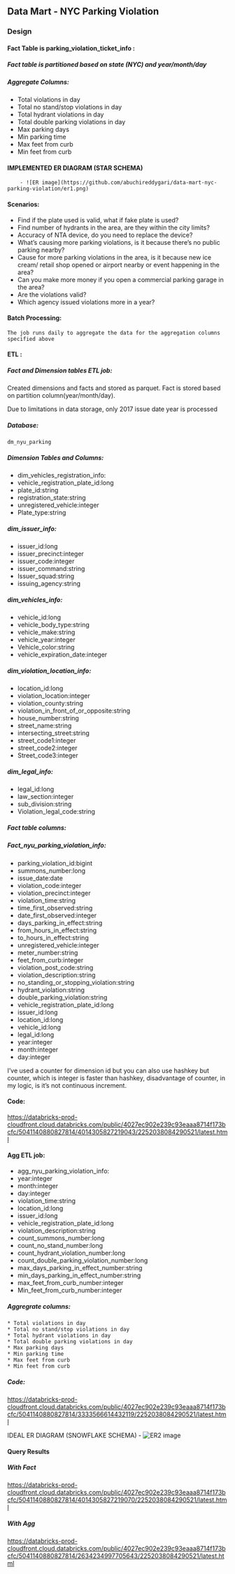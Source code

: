 ## Data Mart - NYC Parking Violation 

### Design

#### Fact Table is parking_violation_ticket_info :

##### Fact table is partitioned based on state (NYC) and year/month/day

##### Aggregate Columns:

* Total violations in day
* Total no stand/stop violations in day
* Total hydrant violations in day
* Total double parking violations in day
* Max parking days
* Min parking time
* Max feet from curb
* Min feet from curb


#### IMPLEMENTED ER DIAGRAM (STAR SCHEMA)

		- ![ER image](https://github.com/abuchireddygari/data-mart-nyc-parking-violation/er1.png)


#### Scenarios:
* Find if the plate used is valid, what if fake plate is used?
* Find number of hydrants in the area, are they within the city limits?
* Accuracy of NTA device, do you need to replace the device?
* What’s causing more parking violations, is it because there’s no public parking nearby?
* Cause for more parking violations in the area, is it because new ice cream/ retail shop opened or airport nearby or event happening in the area?
* Can you make more money if you open a commercial parking garage in the area?
* Are the violations valid?
* Which agency issued violations more in a year?


#### Batch Processing:
	The job runs daily to aggregate the data for the aggregation columns specified above

#### ETL :
	
##### Fact and Dimension tables ETL job:


Created dimensions and facts and stored as parquet. Fact is stored based on partition column(year/month/day).

Due to limitations in data storage, only 2017  issue date year is processed 

##### Database:
	dm_nyu_parking

##### Dimension Tables and Columns:
	
* dim_vehicles_registration_info:
* vehicle_registration_plate_id:long
* plate_id:string
* registration_state:string
* unregistered_vehicle:integer
* Plate_type:string

##### dim_issuer_info:
* issuer_id:long
* issuer_precinct:integer
* issuer_code:integer
* issuer_command:string
* Issuer_squad:string
* issuing_agency:string


##### dim_vehicles_info:
* vehicle_id:long
* vehicle_body_type:string
* vehicle_make:string
* vehicle_year:integer
* Vehicle_color:string
* vehicle_expiration_date:integer


##### dim_violation_location_info:
* location_id:long
* violation_location:integer
* violation_county:string
* violation_in_front_of_or_opposite:string
* house_number:string
* street_name:string
* intersecting_street:string
* street_code1:integer
* street_code2:integer
* Street_code3:integer


##### dim_legal_info:
* legal_id:long
* law_section:integer
* sub_division:string
* Violation_legal_code:string


##### Fact table columns:

##### Fact_nyu_parking_violation_info:
* parking_violation_id:bigint
* summons_number:long
* issue_date:date
* violation_code:integer
* violation_precinct:integer
* violation_time:string
* time_first_observed:string
* date_first_observed:integer
* days_parking_in_effect:string
* from_hours_in_effect:string
* to_hours_in_effect:string
* unregistered_vehicle:integer
* meter_number:string
* feet_from_curb:integer
* violation_post_code:string
* violation_description:string
* no_standing_or_stopping_violation:string
* hydrant_violation:string
* double_parking_violation:string
* vehicle_registration_plate_id:long
* issuer_id:long
* location_id:long
* vehicle_id:long
* legal_id:long
* year:integer
* month:integer
* day:integer



I’ve used a counter for dimension id but you can also use hashkey but counter, which is integer is faster than hashkey, disadvantage of counter, in my logic, is it’s not continuous increment.  

#### Code:
  https://databricks-prod-cloudfront.cloud.databricks.com/public/4027ec902e239c93eaaa8714f173bcfc/5041140880827814/4014305827219043/2252038084290521/latest.html


#### Agg ETL job:

* agg_nyu_parking_violation_info:
* year:integer
* month:integer
* day:integer
* violation_time:string
* location_id:long
* issuer_id:long
* vehicle_registration_plate_id:long
* violation_description:string
* count_summons_number:long
* count_no_stand_number:long
* count_hydrant_violation_number:long
* count_double_parking_violation_number:long
* max_days_parking_in_effect_number:string
* min_days_parking_in_effect_number:string
* max_feet_from_curb_number:integer
* Min_feet_from_curb_number:integer
	

##### Aggregrate columns:
    
    * Total violations in day
    * Total no stand/stop violations in day
    * Total hydrant violations in day
    * Total double parking violations in day
    * Max parking days
    * Min parking time
    * Max feet from curb
    * Min feet from curb


##### Code:

https://databricks-prod-cloudfront.cloud.databricks.com/public/4027ec902e239c93eaaa8714f173bcfc/5041140880827814/3333566614432119/2252038084290521/latest.html

IDEAL ER DIAGRAM (SNOWFLAKE SCHEMA)
	- ![ER2 image](https://github.com/abuchireddygari/data-mart-nyc-parking-violation/er2.png)



#### Query Results

##### With Fact 

https://databricks-prod-cloudfront.cloud.databricks.com/public/4027ec902e239c93eaaa8714f173bcfc/5041140880827814/4014305827219070/2252038084290521/latest.html


##### With Agg

https://databricks-prod-cloudfront.cloud.databricks.com/public/4027ec902e239c93eaaa8714f173bcfc/5041140880827814/2634234997705643/2252038084290521/latest.html




